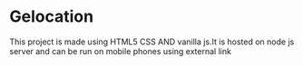 # Gelocation
This project is made using HTML5 CSS AND vanilla js.It is hosted on node js server and can be run on mobile phones using external link
